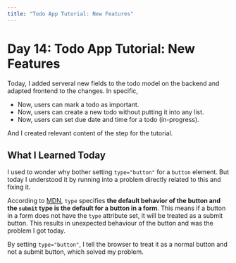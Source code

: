 ```yaml
---
title: "Todo App Tutorial: New Features"
---
```


# Day 14: Todo App Tutorial: New Features

Today, I added serveral new fields to the todo model on the backend and adapted frontend to the changes. In specific,

- Now, users can mark a todo as important.
- Now, users can create a new todo without putting it into any list.
- Now, users can set due date and time for a todo (in-progress).

And I created relevant content of the step for the tutorial.

## What I Learned Today

I used to wonder why bother setting `type="button"` for a `button` element. But today I understood it by running into a problem directly related to this and fixing it.

According to [MDN](https://developer.mozilla.org/en-US/docs/Web/HTML/Element/button#attr-type), `type` specifies **the default behavior of the button and the `submit` type is the default for a button in a form**. This means if a button in a form does not have the `type` attribute set, it will be treated as a submit button. This results in unexpected behaviour of the button and was the problem I got today.

By setting `type="button"`, I tell the browser to treat it as a normal button and not a submit button, which solved my problem.
